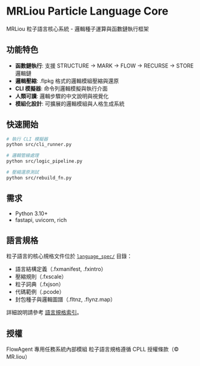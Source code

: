 # MRLiou Particle Language Core

MRLiou 粒子語言核心系統 - 邏輯種子運算與函數鏈執行框架

## 功能特色

- **函數鏈執行**: 支援 STRUCTURE → MARK → FLOW → RECURSE → STORE 邏輯鏈
- **邏輯壓縮**: .flpkg 格式的邏輯模組壓縮與還原
- **CLI 模擬器**: 命令列邏輯模擬與執行介面
- **人類可讀**: 邏輯步驟的中文說明與視覺化
- **模組化設計**: 可擴展的邏輯模組與人格生成系統

## 快速開始

```bash
# 執行 CLI 模擬器
python src/cli_runner.py

# 邏輯管線處理
python src/logic_pipeline.py

# 壓縮還原測試
python src/rebuild_fn.py
```

## 需求

- Python 3.10+
- fastapi, uvicorn, rich

## 語言規格

粒子語言的核心規格文件位於 [`language_spec/`](language_spec/) 目錄：
- 語言結構定義（.fxmanifest, .fxintro）
- 壓縮規則（.fxscale）
- 粒子詞典（.fxjson）
- 代碼範例（.pcode）
- 封包種子與邏輯圖譜（.fltnz, .flynz.map）

詳細說明請參考 [語言規格索引](language_spec/INDEX.md)。

## 授權

FlowAgent 專用任務系統內部模組
粒子語言規格遵循 CPLL 授權條款（© MR.liou）